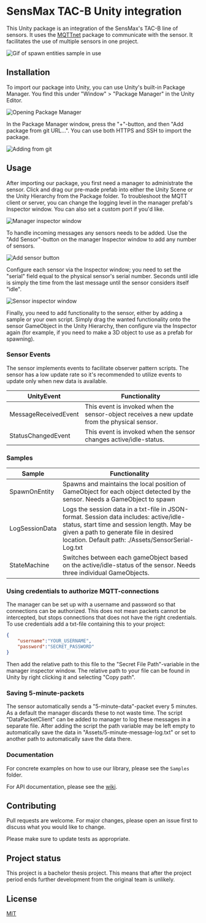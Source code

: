 # SensMax TAC-B Unity integration

This Unity package is an integration of the SensMax's TAC-B line of sensors. It uses the [MQTTnet](https://github.com/dotnet/MQTTnet) package to communicate with the sensor. It facilitates the use of multiple sensors in one project.

![Gif of spawn entities sample in use]()

## Installation

To import our package into Unity, you can use Unity's built-in Package Manager. You find this under "Window" > "Package Manager" in the Unity Editor.

![Opening Package Manager]()

In the Package Manager window, press the "+"-button, and then "Add package from git URL...". You can use both HTTPS and SSH to import the package.

![Adding from git]()

## Usage

After importing our package, you first need a manager to administrate the sensor. Click and drag our pre-made prefab into either the Unity Scene or the Unity Hierarchy from the Package folder. To troubleshoot the MQTT client or server, you can change the logging level in the manager prefab's Inspector window. You can also set a custom port if you'd like.

![Manager inspector window]()

To handle incoming messages any sensors needs to be added. Use the "Add Sensor"-button on the manager Inspector window to add any number of sensors.

![Add sensor button]()

Configure each sensor via the Inspector window; you need to set the "serial" field equal to the physical sensor's serial number. Seconds until idle is simply the time from the last message until the sensor considers itself "idle".

![Sensor inspector window]()

Finally, you need to add functionality to the sensor, either by adding a sample or your own script. Simply drag the wanted functionality onto the sensor GameObject in the Unity Hierarchy, then configure via the Inspector again (for example, if you need to make a 3D object to use as a prefab for spawning).

### Sensor Events

The sensor implements events to facilitate observer pattern scripts. The sensor has a low update rate so it's recommended to utilize events to update only when new data is available.

| UnityEvent | Functionality |
| --- | --- |
| MessageReceivedEvent | This event is invoked when the sensor-object receives a new update from the physical sensor. |
| StatusChangedEvent | This event is invoked when the sensor changes active/idle-status. |

### Samples

| Sample | Functionality |
| --- | --- |
| SpawnOnEntity | Spawns and maintains the local position of GameObject for each object detected by the sensor. Needs a GameObject to spawn |
| LogSessionData | Logs the session data in a txt-file in JSON-format. Session data includes: active/idle-status, start time and session length. May be given a path to generate file in desired location. Default path: ./Assets/SensorSerial-Log.txt |
| StateMachine | Switches between each gameObject based on the active/idle-status of the sensor. Needs three individual GameObjects. |

### Using credentials to authorize MQTT-connections

The manager can be set up with a username and password so that connections can be authorized. This does not mean packets cannot be intercepted, but stops connections that does not have the right credentials. To use credentials add a txt-file containing this to your project:

```JSON
{
    "username":"YOUR_USERNAME",
    "password":"SECRET_PASSWORD"
}
```

Then add the relative path to this file to the "Secret File Path"-variable in the manager inspector window. The relative path to your file can be found in Unity by right clicking it and selecting "Copy path".

### Saving 5-minute-packets

The sensor automatically sends a "5-minute-data"-packet every 5 minutes. As a default the manager discards these to not waste time. The script "DataPacketClient" can be added to manager to log these messages in a separate file. After adding the script the path variable may be left empty to automatically save the data
in "Assets/5-minute-message-log.txt" or set to another path to automatically save the data there.

### Documentation

For concrete examples on how to use our library, please see the `Samples` folder.

For API documentation, please see the [wiki](https://erikbhan.github.io/UniTac/).

## Contributing

Pull requests are welcome. For major changes, please open an issue first to discuss what you would like to change.

Please make sure to update tests as appropriate.

## Project status

This project is a bachelor thesis project. This means that after the project period ends further development from the original team is unlikely.

## License

[MIT](https://choosealicense.com/licenses/mit/)
